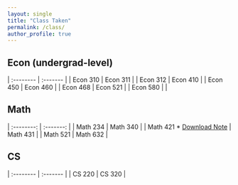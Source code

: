 ```yaml
---
layout: single
title: "Class Taken"
permalink: /class/
author_profile: true
---
```

## Econ (undergrad-level)

| :-------- | :------- |
| Econ 310  | Econ 311 |
| Econ 312 | Econ 410 |
| Econ 450 | Econ 460 |
| Econ 468 | Econ 521 |
| Econ 580 |  |


<!-- ## Econ (grad-level)

* Econ 709 (Fall 2025) - Expected
* Econ 711 (Fall 2025) - Expected -->

## Math

| :--------: | :-------: |
| Math 234 | Math 340 |
| Math 421 * [Download Note](https://sophiawang0v0.github.io/files/Math421_note.pdf) | Math 431 |
| Math 521 | Math 632 |
  <!-- * [Download Note](https://sophiawang0v0.github.io/files/Math421_note.pdf) -->

## CS

| :-------- | :------- |
| CS 220 | CS 320 |
